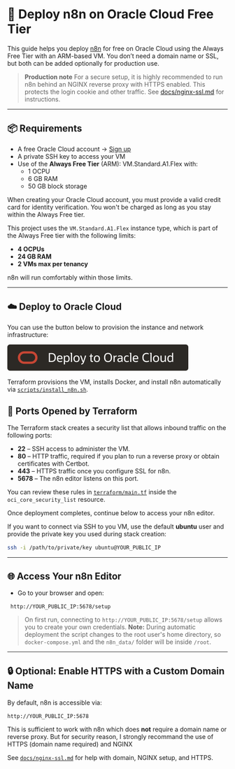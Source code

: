 # 🚀 Deploy n8n on Oracle Cloud Free Tier

This guide helps you deploy [n8n](https://n8n.io) for free on Oracle Cloud using the Always Free Tier with an ARM-based VM.
You don’t need a domain name or SSL, but both can be added optionally for production use.

> **Production note**
> For a secure setup, it is highly recommended to run n8n behind an NGINX reverse proxy with HTTPS enabled. This protects the login cookie and other traffic. See [docs/nginx-ssl.md](docs/nginx-ssl.md) for instructions.

---

## 📦 Requirements

- A free Oracle Cloud account → [Sign up](https://www.oracle.com/cloud/free/)
- A private SSH key to access your VM
- Use of the **Always Free Tier** (ARM): VM.Standard.A1.Flex with:
  - 1 OCPU
  - 6 GB RAM
  - 50 GB block storage

When creating your Oracle Cloud account, you must provide a valid credit card for identity verification. You won't be charged as long as you stay within the Always Free tier.

This project uses the `VM.Standard.A1.Flex` instance type, which is part of the Always Free tier with the following limits:
- **4 OCPUs**
- **24 GB RAM**
- **2 VMs max per tenancy**

n8n will run comfortably within those limits.

---

## ☁️ Deploy to Oracle Cloud

You can use the button below to provision the instance and network infrastructure:

[![Deploy to Oracle Cloud](https://github.com/clementalo9/oke_A1/raw/main/images/Deploy2OCI.svg)](https://cloud.oracle.com/resourcemanager/stacks/create?zipUrl=https://github.com/ameyalambat128/n8n-oci/archive/refs/heads/main.zip)

Terraform provisions the VM, installs Docker, and install n8n automatically via
[`scripts/install_n8n.sh`](scripts/install_n8n.sh). 

## 🔌 Ports Opened by Terraform

The Terraform stack creates a security list that allows inbound traffic on the following ports:

- **22** – SSH access to administer the VM.
- **80** – HTTP traffic, required if you plan to run a reverse proxy or obtain certificates with Certbot.
- **443** – HTTPS traffic once you configure SSL for n8n.
- **5678** – The n8n editor listens on this port.

You can review these rules in [`terraform/main.tf`](terraform/main.tf) inside the `oci_core_security_list` resource.

Once deployment completes, continue below to access your n8n editor.

If you want to connect via SSH to you VM, use the default **ubuntu** user and provide the private key you used during stack creation:

```bash
ssh -i /path/to/private/key ubuntu@YOUR_PUBLIC_IP
```

---

## 🌐 Access Your n8n Editor

- Go to your browser and open:

```
 http://YOUR_PUBLIC_IP:5678/setup
```

> On first run, connecting to `http://YOUR_PUBLIC_IP:5678/setup` allows you to create your own credentials.
> **Note:** During automatic deployment the script changes to the root user's home directory, so `docker-compose.yml` and the `n8n_data/` folder will be inside `/root`.

---

## 🔒 Optional: Enable HTTPS with a Custom Domain Name

By default, n8n is accessible via:

```
http://YOUR_PUBLIC_IP:5678
```

This is sufficient to work with n8n which does **not** require a domain name or reverse proxy. But for security reason, I strongly recommand the use of HTTPS (domain name required) and NGINX

See [`docs/nginx-ssl.md`](docs/nginx-ssl.md) for help with domain, NGINX setup, and HTTPS.


